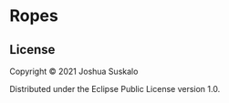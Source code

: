# Ropes

## License

Copyright © 2021 Joshua Suskalo

Distributed under the Eclipse Public License version 1.0.
